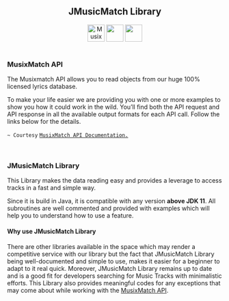 
<div align="center">
<br>
<h2>JMusicMatch Library</h2>
</div>

<div align = "center">
<img src="https://encrypted-tbn0.gstatic.com/images?q=tbn:ANd9GcTla_fOvd40xenshAZld6kpv8B5pf1aVlDCnIBiHpI4YA&s" width="40" height="40" alt="MusixMatch">
<img src="https://www.nicepng.com/png/detail/311-3118049_image-gallery-of-java-logo-transparent-duke-java.png" width="40" height="40">
<img src="https://www.appbrain.com/stats/libraries/square-icon/google_gson.png" width="40" height="40">
</div>

<br>

<h3>MusixMatch API</h3>
<p>The Musixmatch API allows you to read objects from our huge 100% licensed lyrics database.

To make your life easier we are providing you with one or more examples to show you how it could work in the wild. You’ll find both the API request and API response in all the available output formats for each API call. Follow the links below for the details. 

```~ Courtesy``` <a href="https://developer.musixmatch.com/documentation">```MusixMatch API Documentation.```</a>
</p>


<br>
<h3>JMusicMatch Library</h3>
<p>
 This Library makes the data reading easy and provides a leverage to access tracks in a fast and simple way.

Since it is build in Java, it is compatible with any version **above JDK 11**. All subroutines are well commented and provided with examples which will help you to  understand how to use a feature.
</p>
<h4>Why use JMusicMatch Library</h4>
<p>
    There are other libraries available in the space which may render a competitive service with our library but the fact that JMusicMatch Library being well-documented and simple to use, makes it easier for a beginner to adapt to it real quick. Moreover, JMusicMatch Library remains up to date and is a good fit for developers searching for Music Tracks with minimalistic efforts.
    This Library also provides meaningful codes for any exceptions that may come about while working with the <a href="https://developer.musixmatch.com/documentation">MusixMatch API</a>.
</p>

<br>
